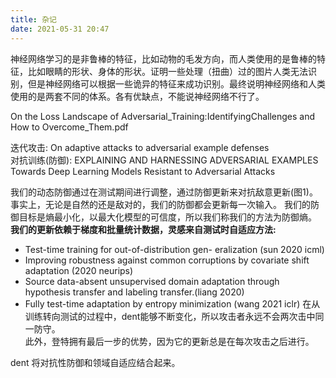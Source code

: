 ```yaml
---
title: 杂记
date: 2021-05-31 20:47
---
```

神经网络学习的是非鲁棒的特征，比如动物的毛发方向，而人类使用的是鲁棒的特征，比如眼睛的形状、身体的形状。证明一些处理（扭曲）过的图片人类无法识别，但是神经网络可以根据一些诡异的特征来成功识别。最终说明神经网络和人类使用的是两套不同的体系。各有优缺点，不能说神经网络不行了。  

On the Loss Landscape of Adversarial_Training:IdentifyingChallenges and How to Overcome_Them.pdf

迭代攻击:
On adaptive attacks to adversarial example defenses  
对抗训练(防御):
EXPLAINING AND HARNESSING ADVERSARIAL EXAMPLES
Towards Deep Learning Models Resistant to Adversarial Attacks  

我们的动态防御通过在测试期间进行调整，通过防御更新来对抗敌意更新(图1)。
事实上，无论是自然的还是敌对的，我们的防御都会更新每一次输入。
我们的防御目标是熵最小化，以最大化模型的可信度，所以我们称我们的方法为防御熵。
**我们的更新依赖于梯度和批量统计数据，灵感来自测试时自适应方法:**
- Test-time training for out-of-distribution gen- eralization (sun 2020 icml)
- Improving robustness against common corruptions by covariate shift adaptation (2020 neurips)
- Source data-absent unsupervised domain adaptation through hypothesis transfer and labeling transfer.(liang 2020)
- Fully test-time adaptation by entropy minimization (wang 2021 iclr)
在从训练转向测试的过程中，dent能够不断变化，所以攻击者永远不会两次击中同一防守。  
此外，登特拥有最后一步的优势，因为它的更新总是在每次攻击之后进行。

dent 将对抗性防御和领域自适应结合起来。